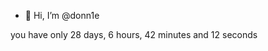 - 👋 Hi, I’m @donn1e


you have only 28 days, 6 hours, 42 minutes and 12 seconds

<!---
donn1e/donn1e is a ✨ special ✨ repository because its `README.md` (this file) appears on your GitHub profile.
You can click the Preview link to take a look at your changes.
--->

